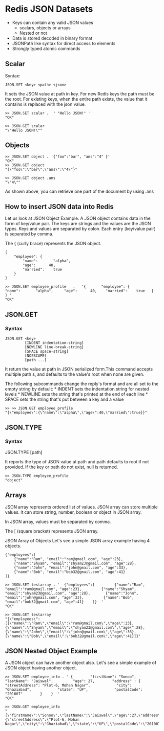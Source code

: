 # Redis JSON Datasets

- Keys can contain any valid JSON values
  - scalars, objects or arrays
  - Nested or not
- Data is stored decoded in binary format
- JSONPath like syntax for direct access to elements
- Strongly typed atomic commands


## Scalar

Syntax:

```
JSON.SET <key> <path> <json>
```

It sets the JSON value at path in key. For new Redis keys the path must be the root. For existing keys, when the entire path exists, the value that it contains is replaced with the json value.


```
>> JSON.SET scalar .  ' "Hello JSON!" '
"OK"
```
```
>> JSON.GET scalar
"\"Hello JSON!\""
```


## Objects

```
>> JSON.SET object . '{"foo":"bar", "ans":"4" }'
"OK"
>> JSON.GET object
"{\"foo\":\"bar\",\"ans\":\"4\"}"
```
```
>> JSON.GET object .ans
"\"4\""
```

As shown above, you can retrieve one part of the document by using .ans

## How to insert JSON data into Redis

Let us look at JSON Object Example. A JSON object contains data in the form of key/value pair. The keys are strings and the values are the JSON types. Keys and values are separated by colon. Each entry (key/value pair) is separated by comma.

The { (curly brace) represents the JSON object.

```
{  
    "employee": {  
        "name":       "alpha",   
        "age":      40,   
        "married":    true  
    }  
}  
```

```
>> JSON.SET employee_profile   .   '{       "employee": {           "name":       "alpha",     "age":      40,    "married":    true   }   } '
"OK"
```



## JSON.GET

### Syntax

```
JSON.GET <key>
         [INDENT indentation-string]
         [NEWLINE line-break-string]
         [SPACE space-string]
         [NOESCAPE]
         [path ...]
```

It return the value at path in JSON serialized form.This command accepts multiple path s, and defaults to the value's root when none are given.

The following subcommands change the reply's format and are all set to the empty string by default: * INDENT sets the indentation string for nested levels * NEWLINE sets the string that's printed at the end of each line * SPACE sets the string that's put between a key and a value

```
>> >> JSON.GET employee_profile
"{\"employee\":{\"name\":\"alpha\",\"age\":40,\"married\":true}}"
```

## JSON.TYPE

### Syntax 

JSON.TYPE <key> [path]

It reports the type of JSON value at path and path defaults to root if not provided. If the key or path do not exist, null is returned.

```
>> JSON.TYPE employee_profile
"object"
```


## Arrays

JSON array represents ordered list of values. JSON array can store multiple values. It can store string, number, boolean or object in JSON array.

In JSON array, values must be separated by comma.

The [ (square bracket) represents JSON array.

JSON Array of Objects
Let's see a simple JSON array example having 4 objects.

```
{"employees":[    
    {"name":"Ram", "email":"ram@gmail.com", "age":23},    
    {"name":"Shyam", "email":"shyam23@gmail.com", "age":28},  
    {"name":"John", "email":"john@gmail.com", "age":33},    
    {"name":"Bob", "email":"bob32@gmail.com", "age":41}   
]}  
```

```
>> JSON.SET testarray . '  {"employees":[         {"name":"Ram", "email":"ram@gmail.com", "age":23},         {"name":"Shyam", "email":"shyam23@gmail.com", "age":28},       {"name":"John", "email":"john@gmail.com", "age":33},         {"name":"Bob", "email":"bob32@gmail.com", "age":41}    ]}  '
"OK"
```

```
>> JSON.GET testarray
"{\"employees\":[{\"name\":\"Ram\",\"email\":\"ram@gmail.com\",\"age\":23},{\"name\":\"Shyam\",\"email\":\"shyam23@gmail.com\",\"age\":28},{\"name\":\"John\",\"email\":\"john@gmail.com\",\"age\":33},{\"name\":\"Bob\",\"email\":\"bob32@gmail.com\",\"age\":41}]}"
```


## JSON Nested Object Example

A JSON object can have another object also. Let's see a simple example of JSON object having another object.


```
>> JSON.SET employee_info . ' {        "firstName": "Sonoo",         "lastName": "Jaiswal",         "age": 27,        "address" : {            "streetAddress": "Plot-6, Mohan Nagar",            "city": "Ghaziabad",            "state": "UP",            "postalCode": "201007"        }    }  '
"OK"
```

```
>> JSON.GET employee_info
"{\"firstName\":\"Sonoo\",\"lastName\":\"Jaiswal\",\"age\":27,\"address\":{\"streetAddress\":\"Plot-6, Mohan Nagar\",\"city\":\"Ghaziabad\",\"state\":\"UP\",\"postalCode\":\"201007\"}}"
```
